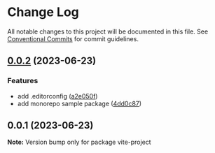 # Change Log

All notable changes to this project will be documented in this file.
See [Conventional Commits](https://conventionalcommits.org) for commit guidelines.

## [0.0.2](https://github.com/JeongJunHee/monorepo-example/compare/v0.0.1...v0.0.2) (2023-06-23)


### Features

* add .editorconfig ([a2e050f](https://github.com/JeongJunHee/monorepo-example/commit/a2e050f7ab82e02cd6c835947df2417e506f72e4))
* add monorepo sample package ([4dd0c87](https://github.com/JeongJunHee/monorepo-example/commit/4dd0c877cfb2646e66d1159f103d9ffa516179c2))






## 0.0.1 (2023-06-23)

**Note:** Version bump only for package vite-project
